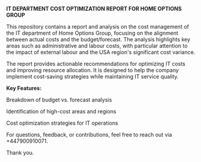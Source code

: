 **IT DEPARTMENT COST OPTIMIZATION REPORT FOR HOME OPTIONS GROUP**

This repository contains a report and analysis on the cost management of the IT department of Home Options Group, focusing on the alignment between actual costs and the budget/forecast. The analysis highlights key areas such as administrative and labour costs, with particular attention to the impact of external labour and the USA region's significant cost variance.

The report provides actionable recommendations for optimizing IT costs and improving resource allocation. It is designed to help the company implement cost-saving strategies while maintaining IT service quality.

**Key Features:**

Breakdown of budget vs. forecast analysis

Identification of high-cost areas and regions

Cost optimization strategies for IT operations

For questions, feedback, or contributions, feel free to reach out via +447900910071. 

Thank you. 
